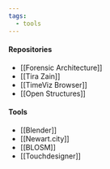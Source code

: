 ```yaml
---
tags:
  - tools
---
```

#### Repositories
- [[Forensic Architecture]]
- [[Tira Zain]]
- [[TimeViz Browser]]
- [[Open Structures]]

#### Tools
- [[Blender]]
- [[Newart.city]]
- [[BLOSM]]
- [[Touchdesigner]]